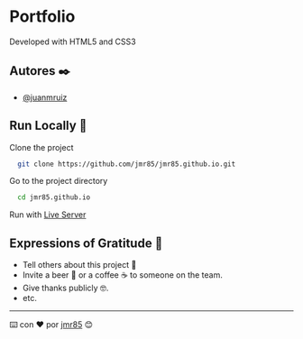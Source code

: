 # Portfolio

Developed with HTML5 and CSS3


## Autores ✒️

- [@juanmruiz](https://www.github.com/jmr85)

## Run Locally 🚀

Clone the project

```bash
  git clone https://github.com/jmr85/jmr85.github.io.git
```

Go to the project directory

```bash
  cd jmr85.github.io
```

Run with [Live Server](https://marketplace.visualstudio.com/items?itemName=ritwickdey.LiveServer)

## Expressions of Gratitude 🎁

* Tell others about this project 📢
* Invite a beer 🍺 or a coffee ☕ to someone on the team.
* Give thanks publicly 🤓.
* etc.

---
⌨️ con ❤️ por [jmr85](https://github.com/jmr85) 😊